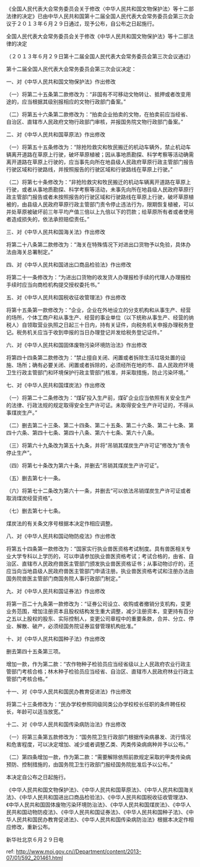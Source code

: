 《全国人民代表大会常务委员会关于修改〈中华人民共和国文物保护法〉等十二部法律的决定》已由中华人民共和国第十二届全国人民代表大会常务委员会第三次会议于２０１３年６月２９日通过，现予公布，自公布之日起施行。

全国人民代表大会常务委员会关于修改《中华人民共和国文物保护法》等十二部法律的决定

（２０１３年６月２９日第十二届全国人民代表大会常务委员会第三次会议通过）

第十二届全国人民代表大会常务委员会第三次会议决定：

一、对《中华人民共和国文物保护法》作出修改

（一）将第二十五条第二款修改为：“非国有不可移动文物转让、抵押或者改变用途的，应当根据其级别报相应的文物行政部门备案。”

（二）将第五十六条第二款修改为：“拍卖企业拍卖的文物，在拍卖前应当经省、自治区、直辖市人民政府文物行政部门审核，并报国务院文物行政部门备案。”

二、对《中华人民共和国草原法》作出修改

（一）将第五十五条修改为：“除抢险救灾和牧民搬迁的机动车辆外，禁止机动车辆离开道路在草原上行驶，破坏草原植被；因从事地质勘探、科学考察等活动确需离开道路在草原上行驶的，应当事先向所在地县级人民政府草原行政主管部门报告行驶区域和行驶路线，并按照报告的行驶区域和行驶路线在草原上行驶。”

（二）将第七十条修改为：“非抢险救灾和牧民搬迁的机动车辆离开道路在草原上行驶，或者从事地质勘探、科学考察等活动，未事先向所在地县级人民政府草原行政主管部门报告或者未按照报告的行驶区域和行驶路线在草原上行驶，破坏草原植被的，由县级人民政府草原行政主管部门责令停止违法行为，限期恢复植被，可以并处草原被破坏前三年平均产值三倍以上九倍以下的罚款；给草原所有者或者使用者造成损失的，依法承担赔偿责任。”

三、对《中华人民共和国海关法》作出修改

将第二十八条第二款修改为：“海关在特殊情况下对进出口货物予以免验，具体办法由海关总署制定。”

四、对《中华人民共和国进出口商品检验法》作出修改

将第二十一条修改为：“为进出口货物的收发货人办理报检手续的代理人办理报检手续时应当向商检机构提交授权委托书。”

五、对《中华人民共和国税收征收管理法》作出修改

将第十五条第一款修改为：“企业，企业在外地设立的分支机构和从事生产、经营的场所，个体工商户和从事生产、经营的事业单位（以下统称从事生产、经营的纳税人）自领取营业执照之日起三十日内，持有关证件，向税务机关申报办理税务登记。税务机关应当于收到申报的当日办理登记并发给税务登记证件。”

六、对《中华人民共和国固体废物污染环境防治法》作出修改

将第四十四条第二款修改为：“禁止擅自关闭、闲置或者拆除生活垃圾处置的设施、场所；确有必要关闭、闲置或者拆除的，必须经所在地的市、县人民政府环境卫生行政主管部门和环境保护行政主管部门核准，并采取措施，防止污染环境。”

七、对《中华人民共和国煤炭法》作出修改

（一）将第二十二条修改为：“煤矿投入生产前，煤矿企业应当依照有关安全生产的法律、行政法规的规定取得安全生产许可证。未取得安全生产许可证的，不得从事煤炭生产。”

（二）删去第二十三条、第二十四条、第二十五条、第二十六条、第二十七条、第四十六条、第四十七条、第四十八条、第六十七条、第六十八条。

（三）将第六十九条改为第五十九条，并将“吊销其煤炭生产许可证”修改为“责令停止生产”。

（四）将第七十条改为第六十条，并删去“吊销其煤炭生产许可证”。

（五）删去第七十一条。

（六）将第七十二条改为第六十一条，并删去“可以依法吊销煤炭生产许可证或者取消煤炭经营资格”。

（七）删去第七十七条。

煤炭法的有关条文序号根据本决定作相应调整。

八、对《中华人民共和国动物防疫法》作出修改

将第五十四条第一款修改为：“国家实行执业兽医资格考试制度。具有兽医相关专业大学专科以上学历的，可以申请参加执业兽医资格考试；考试合格的，由省、自治区、直辖市人民政府兽医主管部门颁发执业兽医资格证书；从事动物诊疗的，还应当向当地县级人民政府兽医主管部门申请注册。执业兽医资格考试和注册办法由国务院兽医主管部门商国务院人事行政部门制定。”

九、对《中华人民共和国证券法》作出修改

将第一百二十九条第一款修改为：“证券公司设立、收购或者撤销分支机构，变更业务范围，增加注册资本且股权结构发生重大调整，减少注册资本，变更持有百分之五以上股权的股东、实际控制人，变更公司章程中的重要条款，合并、分立、停业、解散、破产，必须经国务院证券监督管理机构批准。”

十、对《中华人民共和国种子法》作出修改

删去第四十五条第三项。

增加一款，作为第二款：“农作物种子检验员应当经省级以上人民政府农业行政主管部门考核合格；林木种子检验员应当经省、自治区、直辖市人民政府林业行政主管部门考核合格。”

十一、对《中华人民共和国民办教育促进法》作出修改

将第二十三条修改为：“民办学校参照同级同类公办学校校长任职的条件聘任校长，年龄可以适当放宽。”

十二、对《中华人民共和国传染病防治法》作出修改

（一）将第三条第五款修改为：“国务院卫生行政部门根据传染病暴发、流行情况和危害程度，可以决定增加、减少或者调整乙类、丙类传染病病种并予以公布。”

（二）第四条增加一款，作为第二款：“需要解除依照前款规定采取的甲类传染病预防、控制措施的，由国务院卫生行政部门报经国务院批准后予以公布。”

本决定自公布之日起施行。

《中华人民共和国文物保护法》、《中华人民共和国草原法》、《中华人民共和国海关法》、《中华人民共和国进出口商品检验法》、《中华人民共和国税收征收管理法》、《中华人民共和国固体废物污染环境防治法》、《中华人民共和国煤炭法》、《中华人民共和国动物防疫法》、《中华人民共和国证券法》、《中华人民共和国种子法》、《中华人民共和国民办教育促进法》、《中华人民共和国传染病防治法》根据本决定作相应修改，重新公布。

新华社北京６月２９日电



 ref: <http://www.moj.gov.cn//Department/content/2013-07/01/592_201461.html>